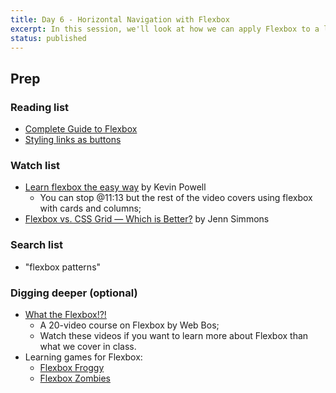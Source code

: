 ```yaml
---
title: Day 6 - Horizontal Navigation with Flexbox
excerpt: In this session, we'll look at how we can apply Flexbox to a list of link to create a horizontal nav.
status: published
---
```


## Prep
### Reading list
- [Complete Guide to Flexbox](https://css-tricks.com/snippets/css/a-guide-to-flexbox/)
- [Styling links as buttons](https://developer.mozilla.org/en-US/docs/Learn/CSS/Styling_text/Styling_links#styling_links_as_buttons)

### Watch list
- [Learn flexbox the easy way](https://www.youtube.com/watch?v=u044iM9xsWU) by Kevin Powell
    - You can stop @11:13 but the rest of the video covers using flexbox with cards and columns;
- [Flexbox vs. CSS Grid — Which is Better?](https://youtu.be/hs3piaN4b5I) by Jenn Simmons

### Search list
- "flexbox patterns"

### Digging deeper (optional)
- [What the Flexbox!?!](https://flexbox.io/)
    - A 20-video course on Flexbox by Web Bos;
    - Watch these videos if you want to learn more about Flexbox than what we cover in class.
- Learning games for Flexbox:
    - [Flexbox Froggy](https://flexboxfroggy.com/)
    - [Flexbox Zombies](https://mastery.games/flexboxzombies/)